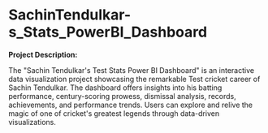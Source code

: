 # SachinTendulkar-s_Stats_PowerBI_Dashboard
**Project Description:**

The "Sachin Tendulkar's Test Stats Power BI Dashboard" is an interactive data visualization project showcasing the remarkable Test cricket career of Sachin Tendulkar. The dashboard offers insights into his batting performance, century-scoring prowess, dismissal analysis, records, achievements, and performance trends. Users can explore and relive the magic of one of cricket's greatest legends through data-driven visualizations.
